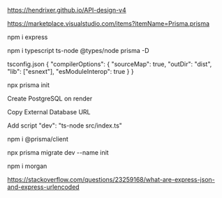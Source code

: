 https://hendrixer.github.io/API-design-v4

https://marketplace.visualstudio.com/items?itemName=Prisma.prisma

npm i express

npm i typescript ts-node @types/node prisma -D

tsconfig.json
{
"compilerOptions": {
"sourceMap": true,
"outDir": "dist",
"lib": ["esnext"],
"esModuleInterop": true
}
}

npx prisma init

Create PostgreSQL on render

Copy External Database URL

Add script
"dev": "ts-node src/index.ts"

npm i @prisma/client

npx prisma migrate dev --name init

npm i morgan

https://stackoverflow.com/questions/23259168/what-are-express-json-and-express-urlencoded
